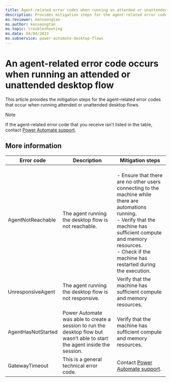```yaml
---
title: Agent-related error codes when running an attended or unattended desktop flow
description: Provides mitigation steps for the agent-related error codes that occur when running attended or unattended desktop flows.
ms.reviewer: kenseongtan
ms.author: kenseongtan
ms.topic: troubleshooting
ms.date: 04/04/2023
ms.subservice: power-automate-desktop-flows
---
```

# An agent-related error code occurs when running an attended or unattended desktop flow

This article provides the mitigation steps for the agent-related error codes that occur when running attended or unattended desktop flows.

> [!NOTE]
> If the agent-related error code that you receive isn’t listed in the table, contact [Power Automate support](https://powerautomate.microsoft.com/support/).

## More information

|Error code|Description|Mitigation steps|
|---|---|---|
|AgentNotReachable|The agent running the desktop flow is not reachable.|</br>- Ensure that there are no other users connecting to the machine while there are automations running.</br>- Verify that the machine has sufficient compute and memory resources.</br>- Check if the machine has restarted during the execution.|
|UnresponsiveAgent|The agent running the desktop flow is not responsive.|Verify that the machine has sufficient compute and memory resources.|
|AgentHasNotStarted|Power Automate was able to create a session to run the desktop flow but wasn’t able to start the agent inside the session.|Verify that the machine has sufficient compute and memory resources.|
|GatewayTimeout|This is a general technical error code.|Contact [Power Automate support](https://powerautomate.microsoft.com/support/).|

